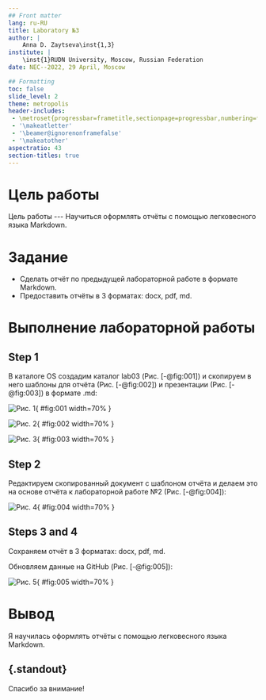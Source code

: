 ```yaml
---
## Front matter
lang: ru-RU
title: Laboratory №3
author: |
	Anna D. Zaytseva\inst{1,3}
institute: |
	\inst{1}RUDN University, Moscow, Russian Federation
date: NEC--2022, 29 April, Moscow

## Formatting
toc: false
slide_level: 2
theme: metropolis
header-includes: 
 - \metroset{progressbar=frametitle,sectionpage=progressbar,numbering=fraction}
 - '\makeatletter'
 - '\beamer@ignorenonframefalse'
 - '\makeatother'
aspectratio: 43
section-titles: true
---
```


# Цель работы

Цель работы --- Научиться оформлять отчёты с помощью легковесного языка Markdown.

# Задание

- Сделать отчёт по предыдущей лабораторной работе в формате Markdown.
- Предоставить отчёты в 3 форматах: docx, pdf, md.

# Выполнение лабораторной работы

## Step 1

В каталоге OS создадим каталог lab03 (Рис. [-@fig:001]) и скопируем в него шаблоны для отчёта (Рис. [-@fig:002]) и презентации (Рис. [-@fig:003]) в формате .md:

![Рис. 1](lab03-изображения/1.png){ #fig:001 width=70% }

![Рис. 2](lab03-изображения/2.png){ #fig:002 width=70% }

![Рис. 3](lab03-изображения/3.png){ #fig:003 width=70% }

## Step 2

Редактируем скопированный документ с шаблоном отчёта и делаем это на основе отчёта к лабораторной работе №2 (Рис. [-@fig:004]):

![Рис. 4](lab03-изображения/4.png){ #fig:004 width=70% }

## Steps 3 and 4

Сохраняем отчёт в 3 форматах: docx, pdf, md.

Обновляем данные на GitHub (Рис. [-@fig:005]):

![Рис. 5](lab03-изображения/5.png){ #fig:005 width=70% }

# Вывод

Я научилась оформлять отчёты с помощью легковесного языка Markdown.

## {.standout}

Спасибо за внимание!
